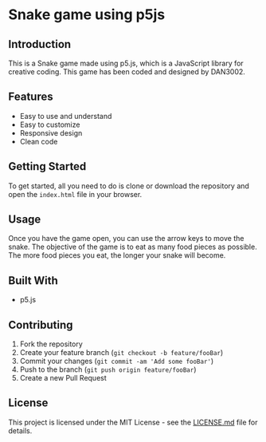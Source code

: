 # Snake game using p5js

## Introduction
This is a Snake game made using p5.js, which is a JavaScript library for creative coding. This game has been coded and designed by DAN3002.

## Features
* Easy to use and understand
* Easy to customize
* Responsive design
* Clean code

## Getting Started
To get started, all you need to do is clone or download the repository and open the `index.html` file in your browser.

## Usage
Once you have the game open, you can use the arrow keys to move the snake. The objective of the game is to eat as many food pieces as possible. The more food pieces you eat, the longer your snake will become.

## Built With
* p5.js

## Contributing

1. Fork the repository
2. Create your feature branch (`git checkout -b feature/fooBar`)
3. Commit your changes (`git commit -am 'Add some fooBar'`)
4. Push to the branch (`git push origin feature/fooBar`)
5. Create a new Pull Request

## License

This project is licensed under the MIT License - see the [LICENSE.md](LICENSE.md) file for details.
